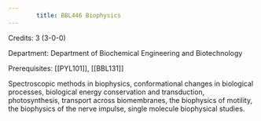 ```yaml
---
        title: BBL446 Biophysics
---
```

Credits: 3 (3-0-0)

Department: Department of Biochemical Engineering and Biotechnology

Prerequisites: [[PYL101]], [[BBL131]]

Spectroscopic methods in biophysics, conformational changes in biological processes, biological energy conservation and transduction, photosynthesis, transport across biomembranes, the biophysics of motility, the biophysics of the nerve impulse, single molecule biophysical studies.